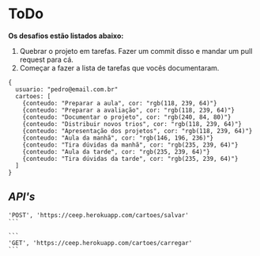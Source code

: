 # ToDo

**Os desafios estão listados abaixo:**
1. Quebrar o projeto em tarefas. Fazer um commit disso e mandar um pull request para cá.
2. Começar a fazer a lista de tarefas que vocês documentaram.

```
{
  usuario: "pedro@email.com.br"
  cartoes: [
    {conteudo: "Preparar a aula", cor: "rgb(118, 239, 64)"}
    {conteudo: "Preparar a avaliação", cor: "rgb(118, 239, 64)"}
    {conteudo: "Documentar o projeto", cor: "rgb(240, 84, 80)"}
    {conteudo: "Distribuir novos trios", cor: "rgb(118, 239, 64)"}
    {conteudo: "Apresentação dos projetos", cor: "rgb(118, 239, 64)"}
    {conteudo: "Aula da manhã", cor: "rgb(146, 196, 236)"}
    {conteudo: "Tira dúvidas da manhã", cor: "rgb(235, 239, 64)"}
    {conteudo: "Aula da tarde", cor: "rgb(235, 239, 64)"}
    {conteudo: "Tira dúvidas da tarde", cor: "rgb(235, 239, 64)"}
  ]
}
```

## *API's*

````
'POST', 'https://ceep.herokuapp.com/cartoes/salvar'
```

```
'GET', 'https://ceep.herokuapp.com/cartoes/carregar'
```

